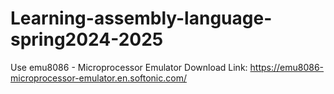 # Learning-assembly-language-spring2024-2025
Use emu8086 - Microprocessor Emulator
Download Link: https://emu8086-microprocessor-emulator.en.softonic.com/
